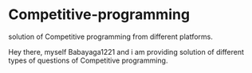 # Competitive-programming
solution of Competitive programming from different platforms.

Hey there, myself Babayaga1221 and i am providing solution of different types of questions of Competitive programming.
